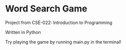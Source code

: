 # Word Search Game

Project from CSE-022: Introduction to Programming  

Written in Python  

Try playing the game by running main.py in the terminal!  



